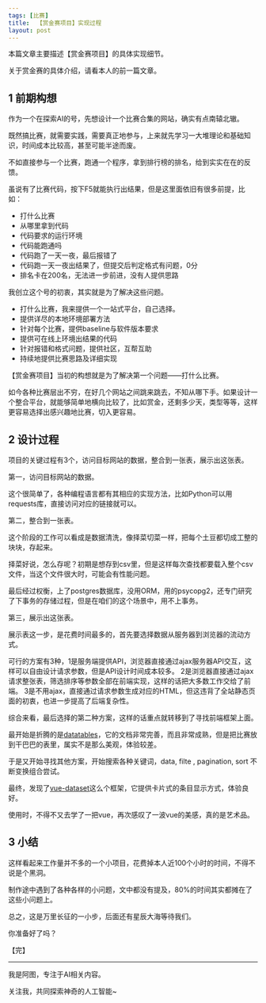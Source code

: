 ```yaml
---
tags: [比赛]
title:  【赏金赛项目】实现过程
layout: post
---
```


 本篇文章主要描述【赏金赛项目】的具体实现细节。

关于赏金赛的具体介绍，请看本人的前一篇文章。

## 1 前期构想
作为一个在探索AI的号，先想设计一个比赛合集的网站，确实有点南辕北辙。

既然搞比赛，就需要实践，需要真正地参与，上来就先学习一大堆理论和基础知识，时间成本比较高，甚至可能半途而废。

不如直接参与一个比赛，跑通一个程序，拿到排行榜的排名，给到实实在在的反馈。

虽说有了比赛代码，按下F5就能执行出结果，但是这里面依旧有很多前提，比如：
- 打什么比赛
- 从哪里拿到代码
- 代码要求的运行环境
- 代码能跑通吗
- 代码跑了一天一夜，最后报错了
- 代码跑一天一夜出结果了，但提交后判定格式有问题，0分
- 排名卡在200名，无法进一步前进，没有人提供思路

我创立这个号的初衷，其实就是为了解决这些问题。
- 打什么比赛，我来提供一个一站式平台，自己选择。
- 提供详尽的本地环境部署方法
- 针对每个比赛，提供baseline与软件版本要求
- 提供可在线上环境出结果的代码
- 针对报错和格式问题，提供社区，互帮互助
- 持续地提供比赛思路及详细实现

【赏金赛项目】当初的构想就是为了解决第一个问题——打什么比赛。

如今各种比赛层出不穷，在好几个网站之间跳来跳去，不知从哪下手。如果设计一个整合平台，就能够简单地横向比较了，比如赏金，还剩多少天，类型等等，这样更容易选择出感兴趣地比赛，切入更容易。


## 2 设计过程
项目的关键过程有3个，访问目标网站的数据，整合到一张表，展示出这张表。

第一，访问目标网站的数据。

这个很简单了，各种编程语言都有其相应的实现方法，比如Python可以用requests库，直接访问对应的链接就可以。

第二，整合到一张表。

这个阶段的工作可以看成是数据清洗，像择菜切菜一样，把每个土豆都切成工整的块块，存起来。 

择菜好说，怎么存呢？初期是想存到csv里，但是这样每次查找都要载入整个csv文件，当这个文件很大时，可能会有性能问题。

最后经过权衡，上了postgres数据库，没用ORM，用的psycopg2，还专门研究了下事务的存储过程，但是在咱们的这个场景中，用不上事务。

第三，展示出这张表。

展示表这一步，是花费时间最多的，首先要选择数据从服务器到浏览器的流动方式。

可行的方案有3种，1是服务端提供API，浏览器直接通过ajax服务器API交互，这样可以自由设计请求参数，但是API设计时间成本较多。
2是浏览器直接通过ajax请求整张表，筛选排序等参数全部在前端实现，这样的话把大多数工作交给了前端。
3是不用ajax，直接通过请求参数生成对应的HTML，但这违背了全站静态页面的初衷，也进一步提高了后端复杂性。

综合来看，最后选择的第二种方案，这样的话重点就转移到了寻找前端框架上面。

最开始是折腾的是[datatables](https://datatables.net/)，它的文档非常完善，而且非常成熟，但是把比赛放到干巴巴的表里，属实不是那么美观，体验较差。

于是又开始寻找其他方案，开始搜索各种关键词，data,  filte , pagination, sort 不断变换组合尝试。

最终，发现了[vue-dataset](https://vue-dataset-demo.netlify.app/)这么个框架，它提供卡片式的条目显示方式，体验良好。

使用时，不得不又去学了一把vue，再次感叹了一波vue的美感，真的是艺术品。


## 3 小结
这样看起来工作量并不多的一个小项目，花费掉本人近100个小时的时间，不得不说是个黑洞。

制作途中遇到了各种各样的小问题，文中都没有提及，80%的时间其实都摊在了这些小问题上。


总之，这是万里长征的一小步，后面还有星辰大海等待我们。

你准备好了吗？

【完】


------
我是阿图，专注于AI相关内容。

关注我，共同探索神奇的人工智能~